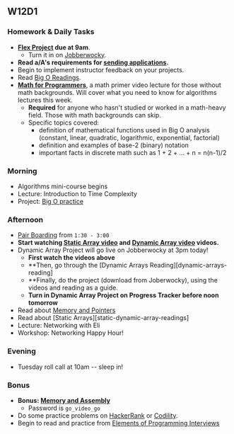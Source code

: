 ## W12D1
### Homework & Daily Tasks
* **[Flex Project][flex-project] due at 9am**.
  * Turn it in on [Jobberwocky][Jobberwocky].
* **Read a/A's requirements for [sending applications][applying-for-jobs].**
* Begin to implement instructor feedback on your projects.
* Read [Big O Readings][big-o-readings].
* [**Math for Programmers**][math-primer], a math primer video lecture for those without math backgrounds. Will cover what you need to know for algorithms lectures this week.
  * **Required** for anyone who hasn't studied or worked in a math-heavy field. Those with math backgrounds can skip.
  * Specific topics covered:
    * definition of mathematical functions used in Big O analysis (constant, linear, quadratic, logarithmic, exponential, factorial)
    * definition and examples of base-2 (binary) notation
    * important facts in discrete math such as 1 + 2 + ... + n = n(n-1)/2


### Morning

* Algorithms mini-course begins
* Lecture: Introduction to Time Complexity
* Project: [Big O practice][big-o-practice]

### Afternoon

* [Pair Boarding][pair-boarding-index] from `1:30 - 3:00`
* **Start watching [Static Array video][static-arrays] and [Dynamic Array video][dynamic-arrays] videos.**
* Dynamic Array Project will go live on Jobberwocky at 3pm today!
    * **First watch the videos above**
    * **Then, go through the [Dynamic Arrays Reading][dynamic-arrays-reading]
    * **Finally, do the project (download from Joberwocky), using the videos and reading as a guide.
    * **Turn in Dynamic Array Project on Progress Tracker before noon tomorrow**
* Read about [Memory and Pointers][memory-pointers-readings]
* Read about [Static Arrays][static-dynamic-array-readings]
* Lecture: Networking with Eli
* Workshop: Networking Happy Hour!

### Evening

* Tuesday roll call at 10am -- sleep in!

### Bonus

* **Bonus: [Memory and Assembly][memory-assembly-lecture]**
  * Password is `go_video_go`
* Do some practice problems on [HackerRank][HackerRank] or [Codility][Codility].
* Begin to read and practice from [Elements of Programming Interviews][elements-book]


<!-- Job Search Projects -->

[flex-project]: ../projects/flex-project/flex-project.md

<!-- Internal Resources -->
[Jobberwocky]: http://progress.appacademy.io/jobberwocky
[babiak-tips]: https://github.com/d-babiak/job-market-notes

<!-- Technical Interview Resources -->
[HackerRank]: https://www.hackerrank.com/
[Codility]: https://codility.com/
[elements-book]: http://elementsofprogramminginterviews.com/
[pair-boarding-index]: ../technical-skills/whiteboarding/index.md#d5

<!-- Algorithms Readings & Projects -->
[big-o-readings]: https://github.com/appacademy/job-search-curriculum/tree/master/SF/algorithms/w11d1
[memory-pointers-readings]:https://github.com/appacademy/job-search-curriculum/tree/master/SF/algorithms/w11d2
[dynamic-array-readings]: ../algorithms/arrays/arrays_reading.md
[static-arrays]: https://vimeo.com/202107013
[dynamic-arrays]: https://vimeo.com/202125903


<!-- Algorithms Projects & Lectures -->
[memory-assembly-lecture]: https://vimeo.com/175634887
[math-primer]: https://vimeo.com/176206594

<!-- Misc -->
[applying-for-jobs]: ../meta/app-academy/applying-for-jobs.md

[big-o-practice]: https://github.com/appacademy/sf-job-search-curriculum/blob/master/algorithms/time_complexity/big_o_practice.md
